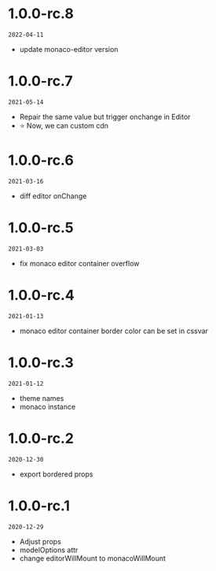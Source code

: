 
# 1.0.0-rc.8
 `2022-04-11`
- update monaco-editor version

# 1.0.0-rc.7
  `2021-05-14`
  - Repair the same value but trigger onchange in Editor
  - ⭐️ Now, we can custom cdn
# 1.0.0-rc.6
  `2021-03-16`
  - diff editor onChange
# 1.0.0-rc.5
  `2021-03-03`
  - fix monaco editor container overflow

# 1.0.0-rc.4
  `2021-01-13`
  - monaco editor container border color can be set in cssvar

# 1.0.0-rc.3
  `2021-01-12`
  - theme names
  - monaco instance
# 1.0.0-rc.2
  `2020-12-30`
  - export bordered props

# 1.0.0-rc.1
  `2020-12-29` 

  - Adjust props
  - modelOptions attr
  - change editorWillMount to monacoWillMount